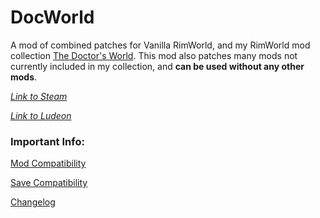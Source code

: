 DocWorld
========
A mod of combined patches for Vanilla RimWorld, and my RimWorld mod collection [The Doctor's World](https://steamcommunity.com/sharedfiles/filedetails/?id=1568763074). This mod also patches many mods not currently included in my collection, and **can be used without any other mods**.

_[Link to Steam](https://steamcommunity.com/sharedfiles/filedetails/?id=1568744597)_

_[Link to Ludeon](https://ludeon.com/forums/index.php?topic=47165.msg447416#msg447416)_

### Important Info:
[Mod Compatibility](https://github.com/DrZhivago1/DocWorld/wiki/2.-Mod-Compatibility)

[Save Compatibility](https://github.com/DrZhivago1/DocWorld/wiki/3.-Save-Compatibility)

[Changelog](https://github.com/DrZhivago1/DocWorld/wiki/4.-Changelog)
